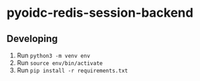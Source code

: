 # pyoidc-redis-session-backend

## Developing

1. Run `python3 -m venv env`
2. Run `source env/bin/activate`
3. Run `pip install -r requirements.txt`